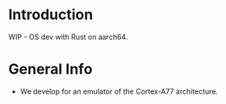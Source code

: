 # Introduction
WIP - OS dev with Rust on aarch64.

# General Info
- We develop for an emulator of the Cortex-A77 architecture.
